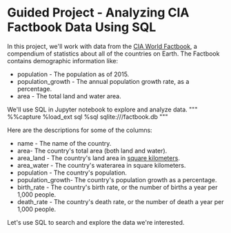 # Guided Project - Analyzing CIA Factbook Data Using SQL

In this project, we'll work with data from the [CIA World Factbook](https://www.cia.gov/library/publications/the-world-factbook/), a compendium of 
statistics about all of the countries on Earth. The Factbook contains demographic information like:
- population - The population as of 2015.
- population_growth - The annual population growth rate, as a percentage.
- area - The total land and water area.

We'll use SQL in Jupyter notebook to explore and analyze data.
"""
%%capture
%load_ext sql
%sql sqlite:///factbook.db
"""

Here are the descriptions for some of the columns:

- name - The name of the country.
- area- The country's total area (both land and water).
- area_land - The country's land area in [square kilometers](https://www.cia.gov/library/publications/the-world-factbook/rankorder/2147rank.html).
- area_water - The country's waterarea in square kilometers.
- population - The country's population.
- population_growth- The country's population growth as a percentage.
- birth_rate - The country's birth rate, or the number of births a year per 1,000 people.
- death_rate - The country's death rate, or the number of death a year per 1,000 people.

Let's use SQL to search and explore the data we're interested.
